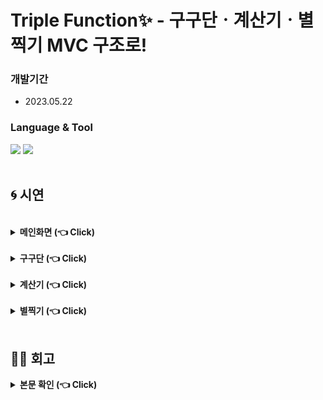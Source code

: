# Triple Function✨ - 구구단ㆍ계산기ㆍ별찍기 MVC 구조로!

### 개발기간 
 - 2023.05.22

### Language & Tool
<div>
	<img src="https://img.shields.io/badge/Java-007396?style=flat&logo=Java&logoColor=white" />
  <img src="https://img.shields.io/badge/IntelliJ-000000?style=flat&logo=intellijidea&logoColor=white" />
  </div>
<br>

## 🌀 시연

<br>

<details>
  <summary><b>메인화면 (👈 Click)</b></summary>
  <div markdown="1">
    <br>
	  
   ![메인](https://github.com/teh4/TripleFunction/assets/131750928/ada2fae2-c5ea-4df3-9ae1-e1a48254a466) 
    <br>
    순서대로 1을 입력하면 구구단, 2를 입력하면 계산기, 3을 입력하면 별찍기 프로그램을 실행한다.<br><br>
	  
   ![4](https://github.com/teh4/TripleFunction/assets/131750928/b4f248ab-08b3-478c-9351-735ae900a629)
   <br>
   4를 입력하면 프로그램이 종료된다.
  </div>
</details>
<br>

<details>
  <summary><b>구구단 (👈 Click)</b></summary>
  <div markdown="1">
   <br>

  ![1](https://github.com/teh4/TripleFunction/assets/131750928/7b8a90aa-e0ea-4091-a38e-6390f8e47106)
  ![구구단](https://github.com/teh4/TripleFunction/assets/131750928/3aa9fad2-b1a2-4dd3-b7f3-a28e10e1567e)
  <br>
  메인 화면에서 1을 입력.<br>
  구구단 프로그램을 실행시켜 구구단 기능을 구현.
  </div>
</details>
<br>

<details>
  <summary><b>계산기 (👈 Click)</b></summary>
  <div markdown="1">
   <br>

  ![2](https://github.com/teh4/TripleFunction/assets/131750928/36b47206-c191-4d01-9a29-33dd75b18e82)
![계산기](https://github.com/teh4/TripleFunction/assets/131750928/345b34ca-01b8-4306-9002-650f224a7713)
  <br>
  메인 화면에서 2를 입력.<br>
  계산기 프로그램을 실행시켜 계산기 기능을 구현.
  </div>
</details>
<br>

<details>
  <summary><b>별찍기 (👈 Click)</b></summary>
  <div markdown="1">
   <br>

![3](https://github.com/teh4/TripleFunction/assets/131750928/289aba5a-73a8-49f5-a418-b4648b206a3c)
![별찍기](https://github.com/teh4/TripleFunction/assets/131750928/9d5211b5-544a-434f-ba7f-d2d3dd207ecd)
 <br>
  메인 화면에서 3을 입력.<br>
  별찍기 프로그램을 실행시켜 별찍기 기능을 구현.
  </div>
</details>
<br>

## ✍🏻 회고
<details>
  <summary><b>본문 확인 (👈 Click)</b></summary>
  <div markdown="1">
    <br>
	  
이번 프로젝트는 MVC 패턴을 적용시킨 첫 MVC 프로젝트였습니다.<br> 
단순 자바 입력 프로그램을 구현한 프로젝트이지만 프로그램 로직의 역할에 따라 단을 나누어 구현했습니다.<br> 
메인 뿐만 아니라 구구단, 계산기, 별찍기 단에서도 Main, Controller, Model, View 단으로 MVC 패턴을 적용시켜서 기능을 나누어 코드의 가독성을 높였습니다.<br> 
<br> 
**저에게 있어서 이번 프로젝트는 MVC 패턴에 대해 더 자세히 공부할 수 있었던 프로젝트**였습니다.<br> 
배포나 웹 사이트 프로젝트로 발전할 프로젝트 규모가 아닌 미니 프로젝트지만, 구조상으로 MVC 패턴을 적용시켜 **효율적인 코딩**을 경험해 본 프로젝트이기에 의미가 깊습니다.<br> 
MVC 패턴을 적용시킨 프로젝트이므로 추후 기능을 보완할 때, 유지 보수가 용이할 것 같다고 느꼈습니다.<br> 
또한 추후 MVC 패턴으로 스프링 프로젝트 혹은 배포 계획이 있는 프로젝트를 할 때 기반이 될 프로젝트이기에 의미가 깊은 프로젝트입니다.
  </div>
</details>
<br>
